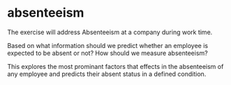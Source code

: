 # absenteeism

The exercise will address Absenteeism at a company during work time.

Based on what information should we predict whether an employee is expected to be absent or not?
How should we measure absenteeism?

This explores the most prominant factors that effects in the absenteeism of any employee and predicts their absent status in a defined condition.
